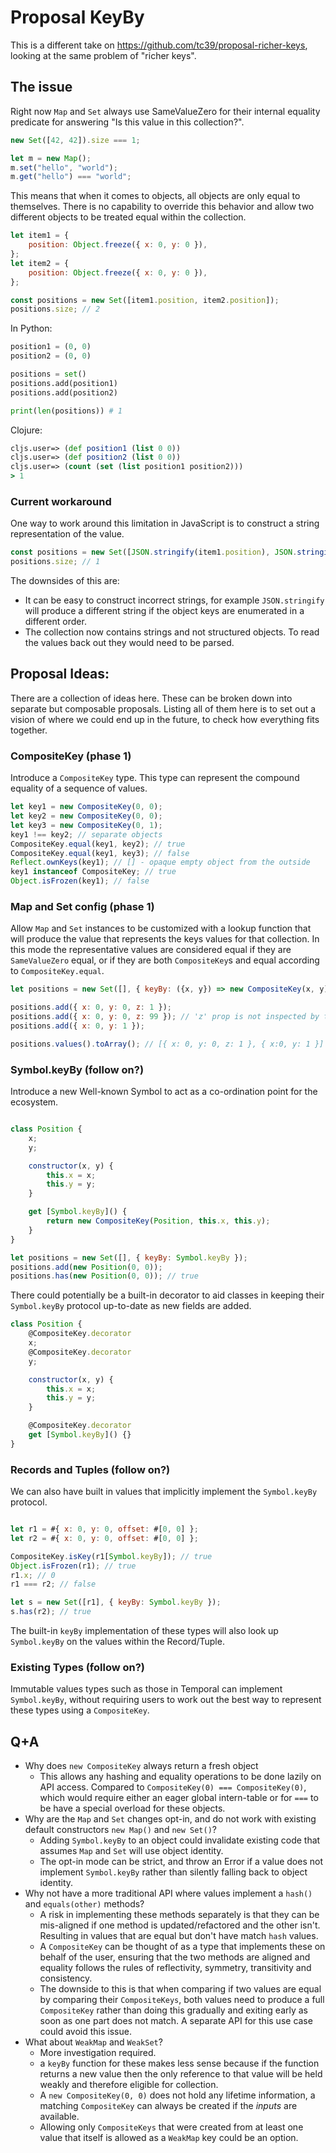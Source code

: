 
# Proposal KeyBy

This is a different take on https://github.com/tc39/proposal-richer-keys, looking at the same problem of "richer keys".

## The issue

Right now `Map` and `Set` always use SameValueZero for their internal equality predicate for answering "Is this value in this collection?".

```js
new Set([42, 42]).size === 1;

let m = new Map();
m.set("hello", "world");
m.get("hello") === "world";
```

This means that when it comes to objects, all objects are only equal to themselves. There is no capability to override this behavior and allow two different objects to be treated equal within the collection.

```js
let item1 = {
    position: Object.freeze({ x: 0, y: 0 }),
};
let item2 = {
    position: Object.freeze({ x: 0, y: 0 }),
};

const positions = new Set([item1.position, item2.position]);
positions.size; // 2
```

In Python:

```py
position1 = (0, 0)
position2 = (0, 0)

positions = set()
positions.add(position1)
positions.add(position2)

print(len(positions)) # 1
```

Clojure:

```clj
cljs.user=> (def position1 (list 0 0))
cljs.user=> (def position2 (list 0 0))
cljs.user=> (count (set (list position1 position2)))
> 1
```

### Current workaround

One way to work around this limitation in JavaScript is to construct a string representation of the value.

```js
const positions = new Set([JSON.stringify(item1.position), JSON.stringify(item2.position)]);
positions.size; // 1
```

The downsides of this are:

- It can be easy to construct incorrect strings, for example `JSON.stringify` will produce a different string if the object keys are enumerated in a different order.
- The collection now contains strings and not structured objects. To read the values back out they would need to be parsed.

## Proposal Ideas:

There are a collection of ideas here. These can be broken down into separate but composable proposals.
Listing all of them here is to set out a vision of where we could end up in the future, to check how everything fits together.

### CompositeKey (phase 1)

Introduce a `CompositeKey` type. This type can represent the compound equality of a sequence of values.

```js
let key1 = new CompositeKey(0, 0);
let key2 = new CompositeKey(0, 0);
let key3 = new CompositeKey(0, 1);
key1 !== key2; // separate objects
CompositeKey.equal(key1, key2); // true
CompositeKey.equal(key1, key3); // false
Reflect.ownKeys(key1); // [] - opaque empty object from the outside
key1 instanceof CompositeKey; // true
Object.isFrozen(key1); // false
```

### Map and Set config (phase 1)

Allow `Map` and `Set` instances to be customized with a lookup function that will produce the value that represents the keys values for that collection. In this mode the representative values are considered equal if they are `SameValueZero` equal, or if they are both `CompositeKey`s and equal according to `CompositeKey.equal`.

```js
let positions = new Set([], { keyBy: ({x, y}) => new CompositeKey(x, y), });

positions.add({ x: 0, y: 0, z: 1 });
positions.add({ x: 0, y: 0, z: 99 }); // 'z' prop is not inspected by the keyBy function
positions.add({ x: 0, y: 1 });

positions.values().toArray(); // [{ x: 0, y: 0, z: 1 }, { x:0, y: 1 }]
```

### Symbol.keyBy (follow on?)

Introduce a new Well-known Symbol to act as a co-ordination point for the ecosystem.

```js

class Position {
    x;
    y;

    constructor(x, y) {
        this.x = x;
        this.y = y;
    }

    get [Symbol.keyBy]() {
        return new CompositeKey(Position, this.x, this.y);
    }
}

let positions = new Set([], { keyBy: Symbol.keyBy });
positions.add(new Position(0, 0));
positions.has(new Position(0, 0)); // true
```

There could potentially be a built-in decorator to aid classes in keeping their `Symbol.keyBy` protocol up-to-date as new fields are added.

```js
class Position {
    @CompositeKey.decorator
    x;
    @CompositeKey.decorator
    y;

    constructor(x, y) {
        this.x = x;
        this.y = y;
    }

    @CompositeKey.decorator
    get [Symbol.keyBy]() {}
}
```

### Records and Tuples (follow on?)

We can also have built in values that implicitly implement the `Symbol.keyBy` protocol.

```js

let r1 = #{ x: 0, y: 0, offset: #[0, 0] };
let r2 = #{ x: 0, y: 0, offset: #[0, 0] };

CompositeKey.isKey(r1[Symbol.keyBy]); // true
Object.isFrozen(r1); // true
r1.x; // 0
r1 === r2; // false

let s = new Set([r1], { keyBy: Symbol.keyBy });
s.has(r2); // true
```

The built-in `keyBy` implementation of these types will also look up `Symbol.keyBy` on the values within the Record/Tuple.

### Existing Types (follow on?)

Immutable values types such as those in Temporal can implement `Symbol.keyBy`, without requiring users to work out the best way to represent these types using a `CompositeKey`.

## Q+A

- Why does `new CompositeKey` always return a fresh object
    - This allows any hashing and equality operations to be done lazily on API access. Compared to `CompositeKey(0) === CompositeKey(0)`, which would require either an eager global intern-table or for `===` to be have a special overload for these objects.
- Why are the `Map` and `Set` changes opt-in, and do not work with existing default constructors `new Map()` and `new Set()`?
    - Adding `Symbol.keyBy` to an object could invalidate existing code that assumes `Map` and `Set` will use object identity.
    - The opt-in mode can be strict, and throw an Error if a value does not implement `Symbol.keyBy` rather than silently falling back to object identity.
- Why not have a more traditional API where values implement a `hash()` and `equals(other)` methods?
    - A risk in implementing these methods separately is that they can be mis-aligned if one method is updated/refactored and the other isn't. Resulting in values that are equal but don't have match `hash` values.
    - A `CompositeKey` can be thought of as a type that implements these on behalf of the user, ensuring that the two methods are aligned and equality follows the rules of reflectivity, symmetry, transitivity and consistency.
    - The downside to this is that when comparing if two values are equal by comparing their `CompositeKeys`, both values need to produce a full `CompositeKey` rather than doing this gradually and exiting early as soon as one part does not match. A separate API for this use case could avoid this issue.
- What about `WeakMap` and `WeakSet`?
    - More investigation required.
    - a `keyBy` function for these makes less sense because if the function returns a new value then the only reference to that value will be held weakly and therefore eligible for collection.
    - A `new CompositeKey(0, 0)` does not hold any lifetime information, a matching `CompositeKey` can always be created if the _inputs_ are available.
    - Allowing only `CompositeKeys` that were created from at least one value that itself is allowed as a `WeakMap` key could be an option.
